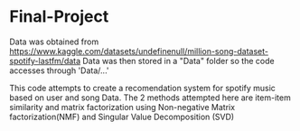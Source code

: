 # Final-Project
 
Data was obtained from https://www.kaggle.com/datasets/undefinenull/million-song-dataset-spotify-lastfm/data
Data was then stored in a "Data" folder so the code accesses through 'Data/...'

This code attempts to create a recomendation system for spotify music based on user and song Data.
The 2 methods attempted here are item-item similarity and matrix factorization using Non-negative Matrix factorization(NMF) and Singular Value Decomposition (SVD)
